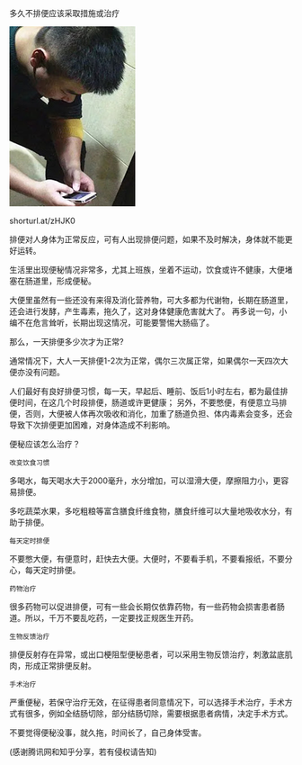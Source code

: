 多久不排便应该采取措施或治疗

![多久不排便应该采取措施或治疗](https://github.com/ywangnccu/ywang/blob/main/images/constipate.jpg)

shorturl.at/zHJK0

排便对人身体为正常反应，可有人出现排便问题，如果不及时解决，身体就不能更好运转。

生活里出现便秘情况非常多，尤其上班族，坐着不运动，饮食或许不健康，大便堵塞在肠道里，形成便秘。

大便里虽然有一些还没有来得及消化营养物，可大多都为代谢物，长期在肠道里，还会进行发酵，产生毒素，拖久了，这对身体健康危害就大了。
再多说一句，小编不在危言耸听，长期出现这情况，可能要警惕大肠癌了。

那么，一天排便多少次才为正常?

通常情况下，大人一天排便1-2次为正常，偶尔三次属正常，如果偶尔一天四次大便亦没有问题。

人们最好有良好排便习惯，每一天，早起后、睡前、饭后1小时左右，都为最佳排便时间，在这几个时段排便，肠道或许更健康；
另外，不要憋便，有便意立马排便，否则，大便被人体再次吸收和消化，加重了肠道负担、体内毒素会变多，还会导致下次排便更加困难，对身体造成不利影响。

便秘应该怎么治疗？

    改变饮食习惯

多喝水，每天喝水大于2000毫升，水分增加，可以湿滑大便，摩擦阻力小，更容易排便。

多吃蔬菜水果，多吃粗粮等富含膳食纤维食物，膳食纤维可以大量地吸收水分，有助于排便。

    每天定时排便

不要憋大便，有便意时，赶快去大便。大便时，不要看手机，不要看报纸，不要分心，每天定时排便。

    药物治疗

很多药物可以促进排便，可有一些会长期仅依靠药物，有一些药物会损害患者肠道。所以，千万不要乱吃药，一定要找正规医生开药。

    生物反馈治疗

排便反射存在异常，或出口梗阻型便秘患者，可以采用生物反馈治疗，刺激盆底肌肉，形成正常排便反射。

    手术治疗

严重便秘，若保守治疗无效，在征得患者同意情况下，可以选择手术治疗，手术方式有很多，例如全结肠切除，部分结肠切除，需要根据患者病情，决定手术方式。

不要觉得便秘没事，就久拖，时间长了，自己身体受害。

(感谢腾讯网和知乎分享，若有侵权请告知)
